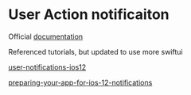 #  User Action notificaiton

Official [documentation](https://developer.apple.com/documentation/usernotifications/declaring_your_actionable_notification_types)

Referenced tutorials, but updated to use more swiftui

[user-notifications-ios12](https://www.appcoda.com/user-notifications-ios12/)

[preparing-your-app-for-ios-12-notifications](https://www.smashingmagazine.com/2018/09/preparing-your-app-for-ios-12-notifications/)
